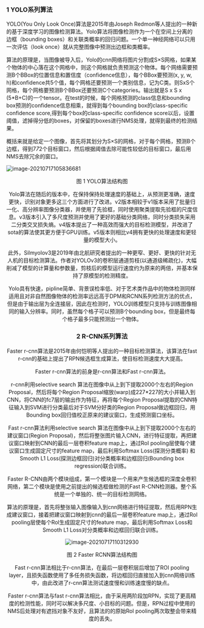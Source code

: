 ### 1 YOLO系列算法

YOLO(You Only Look Once)算法是2015年由Joseph Redmon等人提出的一种新的基于深度学习的图像检测算法。Yolo算法将图像检测作为一个在空间上分离的边框（bounding boxes）和关联类概率的回归问题。一个单一神经网络可以只用一次评估（look once）就从完整图像中预测出边框和类概率。

算法的原理是，当图像被导入后，Yolo的cnn网络将图片分割成S×S网格，如果某个物体的中心落在这个网格中，则这个网格就负责预测这个物体。每个网络需要预测B个BBox的位置信息和置信度（confidence信息），每个BBox要预测(x, y, w, h)和confidence共5个值，每个网格还要预测一个类别信息，记为C类。则SxS个网格，每个网格要预测B个BBox还要预测C个categories。输出就是S x S x (5*B+C)的一个tensor。在test的时候，每个网格预测的class信息和bounding box预测的confidence信息相乘，就得到每个bounding box的class-specific confidence score,得到每个box的class-specific confidence score以后，设置阈值，滤掉得分低的boxes，对保留的boxes进行NMS处理，就得到最终的检测结果。

概括来就是给定一个图像，首先将其划分为S×S的网格，对于每个网格，预测B个边框，得到7*7*2个目标窗口，然后根据阈值去除可能性较低的目标窗口，最后用NMS去除冗余的窗口。

  ![image-20210717105836681](C:\Users\86133\AppData\Roaming\Typora\typora-user-images\image-20210717105836681.png)                            

<center>图 1 YOLO算法结构图



Yolo算法在随后的版本中，在保持保持处理速度的基础上，从预测更准确，速度更快，识别对象更多这三个方面进行了改进。v2版本相较于v1版本采用了批量归一化、高分辨率图像分类器，并使用了先验框，同时使用聚类提取先验框的尺度信息。v3版本引入了多尺度预测并使用了更好的基础分类网络，同时分类损失采用二分类交叉损失熵。v4版本提出了一种高效而强大的目标检测模型，并改进了sota的算法使其更方便于GPU训练。v5版本则相比v4拥有更快的处理速度和更轻量的模型大小。

此外，Silmyolov3是2019年由北航研究者提出的一种更窄、更好、更快的针对无人机的目标检测算法。作者对YOLOv3的卷积层通道剪枝(以通道级稀疏化)，大幅削减了模型的计算量和参数量，剪枝后的模型运行速度约为原来的两倍，并基本保持了原模型的检测精度。

Yolo具有快速，pipline简单、背景误检率低、对于艺术类作品中的物体检测同样适用且对非自然图像物体的检测率远远高于DPM和RCNN系列检测方法的优点，但是由于输出层为全连接层，因此在检测时，YOLO训练模型只支持与训练图像相同的输入分辨率。同时，虽然每个格子可以预测B个bounding box，但是最终每个格子最多只能预测出一个物体。

### 2 R-CNN系列算法

Faster r-cnn算法是2015年由何恺明等人提出的一种目标检测算法，该算法在fast r-cnn的基础上提出了RPN候选框生成算法，使目标检测速度大大提高。

Faster r-cnn算法的前身是r-cnn算法和Fast r-cnn算法。

r-cnn利用selective search 算法在图像中从上到下提取2000个左右的Region Proposal，然后将每个Region Proposal缩放(warp)成227*227的大小并输入到CNN，将CNN的fc7层的输出作为特征，再将每个Region Proposal提取的CNN特征输入到SVM进行分类最后对于SVM分好类的Region Proposal做边框回归，用Bounding box回归值校正原来的建议窗口，生成预测窗口坐标。

Fast r-cnn算法利用selective search 算法在图像中从上到下提取2000个左右的建议窗口(Region Proposal)，然后将整张图片输入CNN，进行特征提取，再把建议窗口映射到CNN的最后一层卷积feature map上，通过RoI pooling层使每个建议窗口生成固定尺寸的feature map，最后利用Softmax Loss(探测分类概率) 和Smooth L1 Loss(探测边框回归)对分类概率和边框回归(Bounding box regression)联合训练。

Faster R-CNN由两个模块组成，第一个模块是一个用来产生候选框的深度全卷积网络，第二个模块是使用之前提出的候选框做检测的Fast R-CNN检测器。整个系统是一个单独的、统一的目标检测网络。

算法的原理是，首先将整张输入图像输入到cnn网络进行特征提取，然后用RPN生成建议窗口，接着把建议窗口映射到cnn的最后一层卷积feature map上，通过Rol pooling层使每个Rol生成固定尺寸的feature map，最后利用Softmax Loss和Smooth L1 Loss对分类概率和边框回归联合训练。

![image-20210717110312930](C:\Users\86133\AppData\Roaming\Typora\typora-user-images\image-20210717110312930.png)

 

<center>图 2 Faster RCNN算法结构图



Fast r-cnn算法相比于r-cnn算法，在最后一层卷积层后增加了ROI pooling layer，且损失函数使用了多任务损失函数，将边框回归直接加入到cnn网络训练中，由此改进了r-cnn算法测试速度慢和训练速度慢的缺点。

Faster r-cnn算法与fast r-cnn算法相比，由于采用两阶段加RPN，实现了更高精度的检测性能，同时可以解决多尺度、小目标的问题。但是，RPN过程中使用的NMS后处理对有遮挡对象不友好，且算法的的原始RoI pooling两次取整会带来精度的丢失。

 